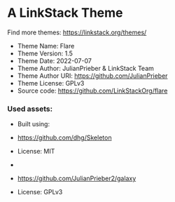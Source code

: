 # A LinkStack Theme
Find more themes: https://linkstack.org/themes/
                                                                                                                                                                         
*	Theme Name: Flare
*	Theme Version: 1.5
*	Theme Date: 2022-07-07
*	Theme Author: JulianPrieber & LinkStack Team
*	Theme Author URI: https://github.com/JulianPrieber
*	Theme License: GPLv3
*	Source code: https://github.com/LinkStackOrg/flare


### Used assets:
* Built using:
* https://github.com/dhg/Skeleton
* License: MIT

*
* https://github.com/JulianPrieber2/galaxy
* License: GPLv3
